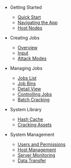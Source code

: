 - Getting Started
  - [Quick Start](guide/start.md)
  - [Navigating the App](guide/app.md)
  <!-- - [Basic Principles](guide/principles.md) -->
  <!-- - [Jobs](guide/jobs.md) -->
  - [Host Nodes](guide/hosts.md)

- Creating Jobs
  - [Overview](jobs/creating/overview.md)
  - [Input](jobs/creating/input.md)
  - [Attack Modes](jobs/creating/attacks.md)

- Managing Jobs
  - [Jobs List](jobs/managing/list.md)
  - [Job Bins](jobs/managing/bins.md)
  - [Detail View](jobs/managing/detail.md)
  - [Controlling Jobs](jobs/managing/actions.md)
  - [Batch Cracking](jobs/managing/batches.md)

- System Library
  - [Hash Cache](library/hashes.md)
  - [Cracking Assets](library/assets.md)

- System Management
  - [Users and Permissions](system/users.md)
  - [Host Management](system/hosts.md)
  - [Server Monitoring](system/server.md)
  - [Data Transfer](system/transfer.md)